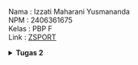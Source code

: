 Nama    : Izzati Maharani Yusmananda<br>
NPM     : 2406361675<br>
Kelas   : PBP F<br>
Link    : [ZSPORT](https://izzati-maharani-zsport.pbp.cs.ui.ac.id/)

<details align="justify">
    <summary><b>Tugas 2</b></summary>

## Jelaskan bagaimana cara kamu mengimplementasikan checklist di atas secara step-by-step (bukan hanya sekadar mengikuti tutorial).

1. Membuat sebuah proyek Django baru.
Pertama, saya membuat repository dan meng-clone-nya ke terminal VSCode. Kemudian, saya aktifkan virtual environment untuk memastikan data database terisolasi. Setelah itu, saya setup Django dengan menambahkan dependensi di file requirements.txt dan membuat proyek Django baru. Saya juga menambahkan file .gitignore agar file yang tidak perlu tidak

2. Membuat aplikasi dengan nama main pada proyek tersebut.
Setelah setup .gitignore, saya melakukan konfigurasi production pada file .env.prod. Di settings.py, saya mengatur ALLOWED_HOSTS untuk keperluan development dan menyesuaikan database untuk deployment. Selanjutnya, saya membuat aplikasi baru di PWS, mengisi kredensial, dan menyesuaikan environment sesuai dengan .env.prod. Saya juga menambahkan URL deployment di settings.py agar aplikasi bisa diakses dengan URL yang sesuai. Terakhir, saya melakukan add, commit, push, dan memasukkan username dan password SSO sebelum aplikasi dapat diakses.

3. Melakukan routing pada proyek agar dapat menjalankan aplikasi main.
Setelah aplikasi main dibuat, saya melanjutkan dengan melakukan routing di file urls.py pada proyek utama. Saya memastikan agar aplikasi main dapat diakses dengan benar melalui URL tertentu. Saya menambahkan path pada urls.py di proyek utama untuk memetakan ke aplikasi main dan mengarahkan ke fungsi yang ada di views.py yang sudah dibuat sebelumnya.

4. Membuat model pada aplikasi main dengan nama Product dan memiliki atribut wajib
Di langkah berikutnya, saya membuat model baru di aplikasi main dengan nama Product. Model ini memiliki beberapa atribut wajib, seperti name, description, dan price. Saya menentukan tipe data untuk setiap atribut agar sesuai dengan yang dibutuhkan, seperti CharField untuk nama, TextField untuk deskripsi, dan sebagainya. Setelah itu, saya melakukan makemigrations dan migrate untuk menerapkan perubahan ini ke database.

5. Membuat sebuah fungsi pada views.py untuk dikembalikan ke dalam sebuah template HTML yang menampilkan nama aplikasi serta nama dan kelas kamu.
Di views.py, saya membuat sebuah fungsi untuk mengembalikan data yang dibutuhkan ke template HTML. Fungsi ini akan mengambil informasi nama aplikasi, nama saya, dan kelas saya untuk kemudian ditampilkan di halaman HTML. Saya menggunakan render(request, 'template_name.html', context) untuk mengirim data tersebut ke template yang sudah saya buat sebelumnya.

6. Membuat sebuah routing pada urls.py aplikasi main untuk memetakan fungsi yang telah dibuat pada views.py.
Selanjutnya, saya menambahkan route di urls.py milik aplikasi main. Routing ini akan memetakan URL yang diminta pengguna ke fungsi yang sudah dibuat di views.py. Saya menggunakan path() untuk menentukan URL yang sesuai, dan saya pastikan URL tersebut mengarah ke fungsi yang akan menampilkan nama aplikasi serta nama dan kelas saya.

7. Melakukan deployment ke PWS terhadap aplikasi yang sudah dibuat sehingga nantinya dapat diakses oleh teman-temanmu melalui Internet.
Setelah semuanya siap, saya melakukan deploy aplikasi yang sudah saya buat ke PWS. Di sini, saya melakukan push ke GitHub terlebih dahulu, lalu mengikuti proses deployment ke platform PWS. Setelah itu, saya pastikan aplikasi berjalan dengan baik dan dapat diakses melalui URL yang sudah ditentukan, yaitu <username-sso>-<nama proyek>.pbp.cs.ui.ac.id. Kini, aplikasi sudah dapat diakses oleh teman-teman dan siap digunakan.

## Buatlah bagan yang berisi request client ke web aplikasi berbasis Django beserta responnya dan jelaskan pada bagan tersebut kaitan antara 'urls.py', 'views.py', 'models.py', dan berkas html.
![Diagram Django](diagram.jpg)
Pertama, aplikasi menerima HTTP Request dari pengguna yang berisi permintaan untuk mengakses halaman tertentu. Kemudian, aplikasi akan memeriksa urls.py untuk mencocokkan URL yang diminta dengan pola-pola yang ada di file tersebut. Setelah ditemukan kecocokan, kontrol berpindah ke views.py.

Di views.py, fungsi atau kelas yang sesuai akan menangani permintaan tersebut. Pada tahap ini, aplikasi dapat melakukan berbagai logika, seperti mengambil data dari database melalui models.py atau melakukan perhitungan tertentu. Jika aplikasi memerlukan interaksi dengan database, views.py akan berkomunikasi dengan models.py, yang bertugas untuk mengatur struktur dan operasi terhadap data di database, seperti mengambil atau memperbarui data sesuai dengan permintaan pengguna.

Jika permintaan membutuhkan tampilan HTML, views.py akan merender template yang ada di folder templates. Template ini berisi struktur HTML yang akan dihasilkan dan dipersiapkan untuk dikirimkan ke pengguna.

Setelah semua proses selesai, views.py akan menghasilkan HTTP Response berisi halaman HTML atau data yang diminta. HTTP Response ini kemudian dikirimkan kembali ke pengguna, yang akan melihat hasilnya di browser mereka.

Secara keseluruhan, alur ini memastikan aplikasi Django dapat memproses permintaan pengguna secara tepat, mulai dari menerima HTTP Request, melakukan pemrosesan di views.py, berinteraksi dengan models.py untuk data, merender template HTML, dan akhirnya mengirimkan HTTP Response kembali ke pengguna.

## Menurut Anda, dari semua framework yang ada, mengapa framework Django dijadikan permulaan pembelajaran pengembangan perangkat lunak?
Menurut saya, Django sering dijadikan pilihan untuk memulai pembelajaran pengembangan perangkat lunak karena telah terbukti stabil dan banyak digunakan oleh perusahaan-perusahaan besar. Selain itu, Django dibangun dengan menggunakan Python, yang sudah saya kuasai sejak awal kuliah, sehingga membuat saya lebih cepat memahami framework ini. Django juga merupakan framework full-stack, yang memungkinkan pengembang untuk membangun backend sekaligus menyediakan fungsionalitas templating untuk frontend, memungkinkan kita untuk membuat tampilan HTML langsung dari aplikasi backend.

Namun, meskipun Django memiliki kemampuan templating untuk frontend, sebenarnya Django lebih berfokus sebagai framework backend. Dengan kata lain, Django menyediakan cara untuk menghasilkan tampilan HTML, namun bukan framework frontend murni seperti React atau Vue. Jadi, Django lebih cocok dipelajari sebagai langkah pertama untuk memahami bagaimana sisi backend bekerja sambil memberikan gambaran tentang bagaimana data disajikan kepada pengguna.

## Apakah ada feedback untuk asisten dosen tutorial 1 yang telah kamu kerjakan sebelumnya?
Tidak ada, karena menurut saya tutorial 1 sudah cukup jelas.
</details>